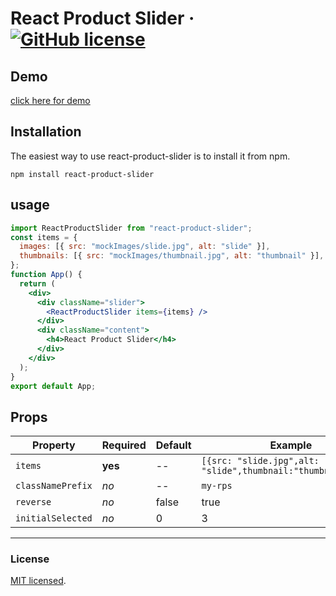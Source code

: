 # React Product Slider &middot; [![GitHub license](https://img.shields.io/badge/license-MIT-blue.svg)](https://github.com/alrramezani/react-product-slider/blob/master/LICENSE)

## Demo
[click here for demo](https://alrramezani.github.io/react-product-slider/)
## Installation

The easiest way to use react-product-slider is to install it from npm.

```
npm install react-product-slider
```

## usage

```jsx
import ReactProductSlider from "react-product-slider";
const items = {
  images: [{ src: "mockImages/slide.jpg", alt: "slide" }],
  thumbnails: [{ src: "mockImages/thumbnail.jpg", alt: "thumbnail" }],
};
function App() {
  return (
    <div>
      <div className="slider">
        <ReactProductSlider items={items} />
      </div>
      <div className="content">
        <h4>React Product Slider</h4>
      </div>
    </div>
  );
}
export default App;
```

## Props

| Property          | Required | Default | Example                                                       |
| ----------------- | -------- | ------- | ------------------------------------------------------------- |
| `items`           | **yes**  | --      | `[{src: "slide.jpg",alt: "slide",thumbnail:"thumbnail.jpg"}]` |
| `classNamePrefix` | _no_     | --      | `my-rps`                                                      |
| `reverse`         | _no_     | false   | true                                                          |
| `initialSelected` | _no_     | 0       | 3                                                             |

---

### License

[MIT licensed](./LICENSE).
